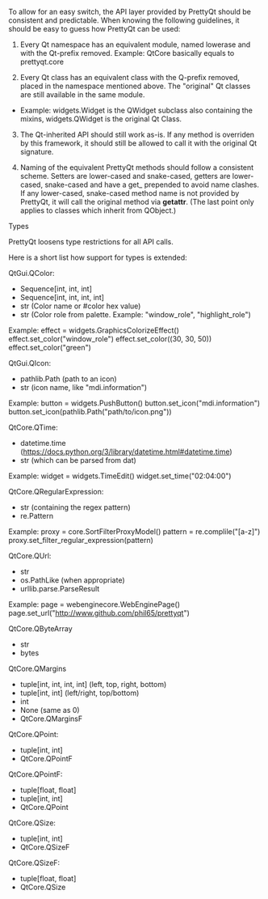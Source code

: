 To allow for an easy switch, the API layer provided by PrettyQt should be consistent and predictable. When knowing the following guidelines, it should be easy to guess how PrettyQt can be used:

1. Every Qt namespace has an equivalent module, named lowerase and with the Qt-prefix removed.
Example: QtCore basically equals to prettyqt.core

2. Every Qt class has an equivalent class with the Q-prefix removed, placed in the namespace mentioned above. The "original" Qt classes are still available in the same module.
- Example: widgets.Widget is the QWidget subclass also containing the mixins, widgets.QWidget is the original Qt Class.

3. The Qt-inherited API should still work as-is. If any method is overriden by this framework, it should still be allowed to call it with the original Qt signature.

4. Naming of the equivalent PrettyQt methods should follow a consistent scheme. Setters are lower-cased and snake-cased, getters are lower-cased, snake-cased and have a get_ prepended to avoid name clashes.
If any lower-cased, snake-cased method name is not provided by PrettyQt, it will call the original method via __getattr__. (The last point only applies to classes which inherit from QObject.)



Types

PrettyQt loosens type restrictions for all API calls.

Here is a short list how support for types is extended:

QtGui.QColor:
- Sequence[int, int, int]
- Sequence[int, int, int, int]
- str (Color name or #color hex value)
- str (Color role from palette. Example: "window_role", "highlight_role")

Example:
    effect = widgets.GraphicsColorizeEffect()
    effect.set_color("window_role")
    effect.set_color((30, 30, 50))
    effect.set_color("green")

QtGui.QIcon:
- pathlib.Path (path to an icon)
- str (icon name, like "mdi.information")

Example:
    button = widgets.PushButton()
    button.set_icon("mdi.information")
    button.set_icon(pathlib.Path("path/to/icon.png"))

QtCore.QTime:
- datetime.time (https://docs.python.org/3/library/datetime.html#datetime.time)
- str (which can be parsed from dat)

Example:
    widget = widgets.TimeEdit()
    widget.set_time("02:04:00")

QtCore.QRegularExpression:
- str (containing the regex pattern)
- re.Pattern

Example:
    proxy = core.SortFilterProxyModel()
    pattern = re.complile("[a-z]")
    proxy.set_filter_regular_expression(pattern)

QtCore.QUrl:
- str
- os.PathLike (when appropriate)
- urllib.parse.ParseResult

Example:
    page = webenginecore.WebEnginePage()
    page.set_url("http://www.github.com/phil65/prettyqt")

QtCore.QByteArray
- str
- bytes

QtCore.QMargins
- tuple[int, int, int, int] (left, top, right, bottom)
- tuple[int, int] (left/right, top/bottom)
- int
- None (same as 0)
- QtCore.QMarginsF

QtCore.QPoint:
- tuple[int, int]
- QtCore.QPointF

QtCore.QPointF:
- tuple[float, float]
- tuple[int, int]
- QtCore.QPoint

QtCore.QSize:
- tuple[int, int]
- QtCore.QSizeF

QtCore.QSizeF:
- tuple[float, float]
- QtCore.QSize

